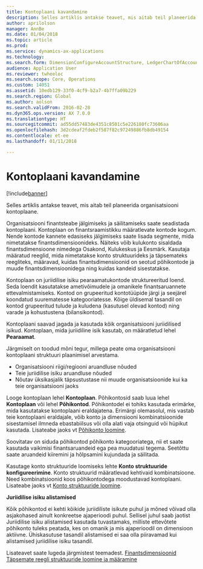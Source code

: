 ```yaml
---
title: Kontoplaani kavandamine
description: Selles artiklis antakse teavet, mis aitab teil planeerida organisatsiooni kontoplaane.
author: aprilolson
manager: AnnBe
ms.date: 01/04/2018
ms.topic: article
ms.prod: 
ms.service: dynamics-ax-applications
ms.technology: 
ms.search.form: DimensionConfigureAccountStructure, LedgerChartOfAccounts
audience: Application User
ms.reviewer: twheeloc
ms.search.scope: Core, Operations
ms.custom: 14051
ms.assetid: 10edb129-33f0-4cf9-b2a7-4b7ffa09b229
ms.search.region: Global
ms.author: aolson
ms.search.validFrom: 2016-02-28
ms.dyn365.ops.version: AX 7.0.0
ms.translationtype: HT
ms.sourcegitcommit: ad55dd57483de4351c8501c5e226180fc73606aa
ms.openlocfilehash: 3d2cdeaf2fdeb2f587f82c97249886fb8db49154
ms.contentlocale: et-ee
ms.lasthandoff: 01/11/2018

---
```


# <a name="plan-your-chart-of-accounts"></a>Kontoplaani kavandamine

[!include[banner](../includes/banner.md)]


Selles artiklis antakse teavet, mis aitab teil planeerida organisatsiooni kontoplaane.

Organisatsiooni finantsteabe jälgimiseks ja säilitamiseks saate seadistada kontoplaani. Kontoplaan on finantsraamistikku määratlevate kontode kogum. Nende kontode kannete edasiseks jälgimiseks saate lisada segmente, mida nimetatakse finantsdimensioonideks. Näiteks võib kulukonto sisaldada finantsdimensioone nimedega Osakond, Kulukeskus ja Eesmärk. Kasutaja määratud reeglid, mida nimetatakse konto struktuurideks ja täpsemateks reegliteks, määravad, kuidas finantsdimensioonid on seotud põhikontode ja muude finantsdimensioonidega ning kuidas kandeid sisestatakse. 

Kontoplaan on juriidilise isiku pearaamatukontode struktureeritud loend. Seda loendit kasutatakse ametivõimudele ja omanikele finantsaruannete ettevalmistamiseks. Kontod on grupeeritud kontotüüpide järgi ja seejärel koondatud suurematesse kategooriatesse. Kõige üldisemal tasandil on kontod grupeeritud tulude ja kuludena (kasutusel olevad kontod) ning varade ja kohustustena (bilansikontod). 

Kontoplaani saavad jagada ja kasutada kõik organisatsiooni juriidilised isikud. Kontoplaan, mida juriidiline isik kasutab, on määratletud lehel **Pearaamat**. 

Järgmiselt on toodud mõni tegur, millega peate oma organisatsiooni kontoplaani struktuuri plaanimisel arvestama.

-   Organisatsiooni riigi/regiooni aruandluse nõuded
-   Teie juriidilise isiku aruandluse nõuded
-   Nõutav üksikasjalik täpsustustase nii muude organisatsioonide kui ka teie organisatsiooni jaoks

Looge kontoplaan lehel **Kontoplaan**. Põhikontosid saab luua lehel **Kontoplaan** või lehel **Põhikontod**. Põhikontodel ei tohiks kasutada erimärke, mida kasutatakse kontoplaani eraldajatena. Erimärgi olemasolul, mis vastab teie kontoplaani eraldajale, võib konto ja dimensiooni kombinatsioonide sisestamisel ilmneda ebastabiilsus või olla alati vaja otsinguid või hüpikut kasutada. Lisateabe jaoks vt [Põhikonto loomine](tasks/create-main-account.md).


Soovitatav on siduda põhikontod põhikonto kategooriatega, nii et saate kasutada vaikimisi finantsaruandeid ega pea muudatusi tegema. Seetõttu saate aruandeid kiiremini ja hõlpsamini kujundada ja säilitada. 

Kasutage konto struktuuride loomiseks lehte **Konto struktuuride konfigureerimine**. Konto struktuurid määratlevad kehtivaid kombinatsioone. Need kombinatsioonid koos põhikontodega moodustavad kontoplaani.  Lisateabe jaoks vt [Konto struktuuride loomine](tasks/create-account-structures.md).

**Juriidilise isiku alistamised** 

Kõik põhikontod ei kehti kõikide juriidiliste isikute puhul ja mõned võivad olla asjakohased ainult konkreetse ajaperioodi puhul. Sellisel juhul saab jaotist Juriidilise isiku alistamised kasutada tuvastamaks, milliste ettevõtete põhikonto tuleks peatada, kes on omanik ja mis ajaperioodil on dimensioon aktiivne. Ühiskasutuse tasandil alistamised ei saa olla piiravamad kui alistamised juriidilise isiku tasandil.

Lisateavet saate lugeda järgmistest teemadest. [Finantsdimensioonid](financial-dimensions.md)
[Täpsemate reegli struktuuride loomine ja määramine](tasks/create-assign-advanced-rule-structures.md)




